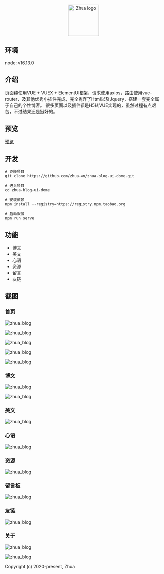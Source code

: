 
<p align="center"><a href="https://www.zhua91.com" target="_blank" rel="noopener noreferrer"><img width="100" src="https://www.zhua91.com/favicon.ico" alt="Zhua logo"></a></p>

## 环境

node: v16.13.0

## 介绍

页面纯使用VUE + VUEX + ElementUI框架，请求使用axios，路由使用vue-router，及其他优秀小插件完成，完全抛弃了Html以及Jquery，搭建一套完全属于自己的个性博客。 很多页面以及插件都是H5转VUE实现的，虽然过程有点艰苦，不过结果还是挺好的。


## 预览

[预览](https://www.zhua91.com)

## 开发

```
# 克隆项目
git clone https://github.com/zhua-an/zhua-blog-ui-dome.git

# 进入项目
cd zhua-blog-ui-dome

# 安装依赖
npm install --registry=https://registry.npm.taobao.org

# 启动服务
npm run serve

```
## 功能
- 博文
- 美文
- 心语
- 资源
- 留言
- 友链


## 截图

### 首页
![zhua_blog](src\assets\img\picture\zhua_blog_01.png)

![zhua_blog](src\assets\img\picture\zhua_blog_02.png)

![zhua_blog](src\assets\img\picture\zhua_blog_03.png)

![zhua_blog](src\assets\img\picture\zhua_blog_04.png)

![zhua_blog](src\assets\img\picture\zhua_blog_05.png)

### 博文

![zhua_blog](src\assets\img\picture\zhua_blog_06.png)

![zhua_blog](src\assets\img\picture\zhua_blog_07.png)

### 美文

![zhua_blog](src\assets\img\picture\zhua_blog_08.png)

### 心语

![zhua_blog](src\assets\img\picture\zhua_blog_09.png)

### 资源

![zhua_blog](src\assets\img\picture\zhua_blog_10.png)

### 留言板

![zhua_blog](src\assets\img\picture\zhua_blog_11.png)

### 友链

![zhua_blog](src\assets\img\picture\zhua_blog_12.png)

### 关于

![zhua_blog](src\assets\img\picture\zhua_blog_13.png)

![zhua_blog](src\assets\img\picture\zhua_blog_14.png)


Copyright (c) 2020-present, Zhua
